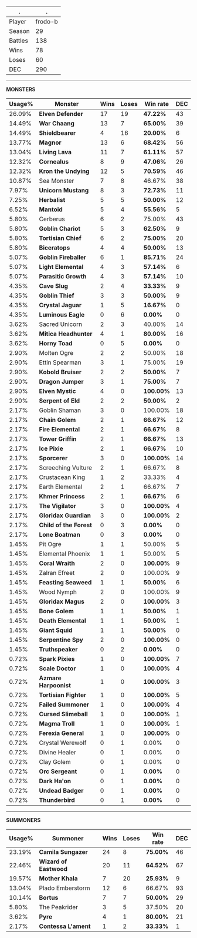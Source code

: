 .|.
|-|-
Player|frodo-b
Season|29
Battles|138
Wins|78
Loses|60
DEC|290

---
**MONSTERS**

Usage%|Monster|Wins|Loses|Win rate|DEC|
-|-|-|-|-|-|
26.09%|**Elven Defender**|17|19|**47.22%**|43|
14.49%|**War Chaang**|13|7|**65.00%**|39|
14.49%|**Shieldbearer**|4|16|**20.00%**|6|
13.77%|**Magnor**|13|6|**68.42%**|56|
13.04%|**Living Lava**|11|7|**61.11%**|57|
12.32%|**Cornealus**|8|9|**47.06%**|26|
12.32%|**Kron the Undying**|12|5|**70.59%**|46|
10.87%|Sea Monster|7|8|46.67%|38|
7.97%|**Unicorn Mustang**|8|3|**72.73%**|11|
7.25%|**Herbalist**|5|5|**50.00%**|12|
6.52%|**Mantoid**|5|4|**55.56%**|5|
5.80%|Cerberus|6|2|75.00%|43|
5.80%|**Goblin Chariot**|5|3|**62.50%**|9|
5.80%|**Tortisian Chief**|6|2|**75.00%**|20|
5.80%|**Biceratops**|4|4|**50.00%**|13|
5.07%|**Goblin Fireballer**|6|1|**85.71%**|24|
5.07%|**Light Elemental**|4|3|**57.14%**|6|
5.07%|**Parasitic Growth**|4|3|**57.14%**|10|
4.35%|**Cave Slug**|2|4|**33.33%**|9|
4.35%|**Goblin Thief**|3|3|**50.00%**|9|
4.35%|**Crystal Jaguar**|1|5|**16.67%**|0|
4.35%|**Luminous Eagle**|0|6|**0.00%**|0|
3.62%|Sacred Unicorn|2|3|40.00%|14|
3.62%|**Mitica Headhunter**|4|1|**80.00%**|16|
3.62%|**Horny Toad**|0|5|**0.00%**|0|
2.90%|Molten Ogre|2|2|50.00%|18|
2.90%|Ettin Spearman|3|1|75.00%|19|
2.90%|**Kobold Bruiser**|2|2|**50.00%**|7|
2.90%|**Dragon Jumper**|3|1|**75.00%**|7|
2.90%|**Elven Mystic**|4|0|**100.00%**|13|
2.90%|**Serpent of Eld**|2|2|**50.00%**|2|
2.17%|Goblin Shaman|3|0|100.00%|18|
2.17%|**Chain Golem**|2|1|**66.67%**|12|
2.17%|**Fire Elemental**|2|1|**66.67%**|8|
2.17%|**Tower Griffin**|2|1|**66.67%**|13|
2.17%|**Ice Pixie**|2|1|**66.67%**|10|
2.17%|**Sporcerer**|3|0|**100.00%**|14|
2.17%|Screeching Vulture|2|1|66.67%|8|
2.17%|Crustacean King|1|2|33.33%|4|
2.17%|Earth Elemental|2|1|66.67%|7|
2.17%|**Khmer Princess**|2|1|**66.67%**|6|
2.17%|**The Vigilator**|3|0|**100.00%**|4|
2.17%|**Gloridax Guardian**|3|0|**100.00%**|2|
2.17%|**Child of the Forest**|0|3|**0.00%**|0|
2.17%|**Lone Boatman**|0|3|**0.00%**|0|
1.45%|Pit Ogre|1|1|50.00%|5|
1.45%|Elemental Phoenix|1|1|50.00%|5|
1.45%|**Coral Wraith**|2|0|**100.00%**|9|
1.45%|Zalran Efreet|2|0|100.00%|9|
1.45%|**Feasting Seaweed**|1|1|**50.00%**|6|
1.45%|Wood Nymph|2|0|100.00%|9|
1.45%|**Gloridax Magus**|2|0|**100.00%**|3|
1.45%|**Bone Golem**|1|1|**50.00%**|1|
1.45%|**Death Elemental**|1|1|**50.00%**|1|
1.45%|**Giant Squid**|1|1|**50.00%**|0|
1.45%|**Serpentine Spy**|2|0|**100.00%**|0|
1.45%|**Truthspeaker**|0|2|**0.00%**|0|
0.72%|**Spark Pixies**|1|0|**100.00%**|7|
0.72%|**Scale Doctor**|1|0|**100.00%**|4|
0.72%|**Azmare Harpoonist**|1|0|**100.00%**|3|
0.72%|**Tortisian Fighter**|1|0|**100.00%**|5|
0.72%|**Failed Summoner**|1|0|**100.00%**|4|
0.72%|**Cursed Slimeball**|1|0|**100.00%**|1|
0.72%|**Magma Troll**|1|0|**100.00%**|1|
0.72%|**Ferexia General**|1|0|**100.00%**|0|
0.72%|Crystal Werewolf|0|1|0.00%|0|
0.72%|Divine Healer|0|1|0.00%|0|
0.72%|Clay Golem|0|1|0.00%|0|
0.72%|**Orc Sergeant**|0|1|**0.00%**|0|
0.72%|**Dark Ha'on**|0|1|**0.00%**|0|
0.72%|**Undead Badger**|0|1|**0.00%**|0|
0.72%|**Thunderbird**|0|1|**0.00%**|0|

---
**SUMMONERS**

Usage%|Summoner|Wins|Loses|Win rate|DEC|
-|-|-|-|-|-|
23.19%|**Camila Sungazer**|24|8|**75.00%**|46|
22.46%|**Wizard of Eastwood**|20|11|**64.52%**|67|
19.57%|**Mother Khala**|7|20|**25.93%**|9|
13.04%|Plado Emberstorm|12|6|66.67%|93|
10.14%|**Bortus**|7|7|**50.00%**|29|
5.80%|The Peakrider|3|5|37.50%|20|
3.62%|**Pyre**|4|1|**80.00%**|21|
2.17%|**Contessa L'ament**|1|2|**33.33%**|1|
